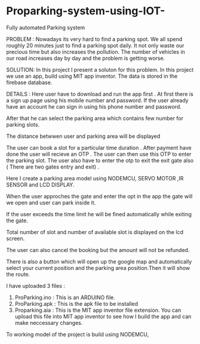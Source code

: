 # Proparking-system-using-IOT-
Fully automated Parking system

PROBLEM : Nowadays its very hard to find a parking spot. We all spend roughly 20 minutes just to find a parking spot daily. It not only waste our precious time but also increases the pollution. The number of vehicles in our road increases day by day and the problem is getting worse.  

SOLUTION: In this project I present a soluton for this problem. In this project we use an app, build using MIT app inventor. The data is stored in the firebase database. 

DETAILS : Here user have to download and run the app first . At first there is a sign up page using his mobile number and password. If the user already have an account he can sign in using his phone number and password.

After that he can select the parking area which contains few number for parking slots.

The distance betwwen user and parking area will be displayed

The user can book a slot for a particular time duration . After payment have done the user will recieve an OTP . The user can then use this OTP  to enter the parking slot. The user also have to enter the otp to exit the exit gate also ( There are two gates entry and exit) .

Here I create a parking area model using NODEMCU, SERVO MOTOR ,IR SENSOR and LCD DISPLAY.

When the user approches the gate and enter the opt in the app the gate will we open and user can park inside it.

If the user exceeds the time limit he will be fined automatically while exiting the gate. 

Total number of slot and number of available slot is displayed on the lcd screen.

The user can also cancel the booking but the amount will not be refunded.

There is also a button which will open up the google map and automatically select your current position and the parking area position.Then it will show the route.

I have uploaded 3 files :
 1. ProParking.ino : This is an ARDUINO file. 
 2. ProParking.apk : This is the apk file to be installed
 3. Proparking.aia : This is the MIT app inventor file extension. You can upload this file into MIT app inventor to see how I build the app and can make neccessary changes. 

To working model of the project is build using NODEMCU,
